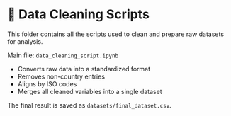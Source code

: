 # 🧼 Data Cleaning Scripts

This folder contains all the scripts used to clean and prepare raw datasets for analysis.

Main file: `data_cleaning_script.ipynb`

- Converts raw data into a standardized format
- Removes non-country entries
- Aligns by ISO codes
- Merges all cleaned variables into a single dataset

The final result is saved as `datasets/final_dataset.csv`.
